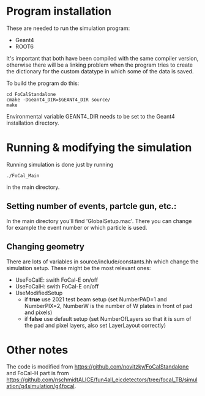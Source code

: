 # Program installation

These are needed to run the simulation program:
 * Geant4
 * ROOT6

It's important that both have been compiled with the same compiler version, otherwise there will be a linking problem when the program tries to create the dictionary for the custom datatype in which some of the data is saved.

To build the program do this:

```
cd FoCalStandalone
cmake -DGeant4_DIR=$GEANT4_DIR source/
make
```

Environmental variable GEANT4_DIR needs to be set to the Geant4 installation directory.

# Running & modifying the simulation

Running simulation is done just by running
 ```
./FoCal_Main
```
in the main directory.

## Setting number of events, partcle gun, etc.:

In the main directory you'll find 'GlobalSetup.mac'. There you can change for example the event number or which particle is used.

## Changing geometry
There are lots of variables in source/include/constants.hh which change the simulation setup. These might be the most relevant ones:
 * UseFoCalE: swith FoCal-E on/off
 * UseFoCalH: swith FoCal-E on/off
 * UseModifiedSetup
    * if __true__ use 2021 test beam setup (set NumberPAD=1 and NumberPIX=2, NumberW is the number of W plates in front of pad and pixels)
    * if __false__ use default setup (set NumberOfLayers so that it is sum of the pad and pixel layers, also set LayerLayout correctly)

# Other notes

The code is modified from https://github.com/novitzky/FoCalStandalone and FoCal-H part is from https://github.com/nschmidtALICE/fun4all_eicdetectors/tree/focal_TB/simulation/g4simulation/g4focal.
